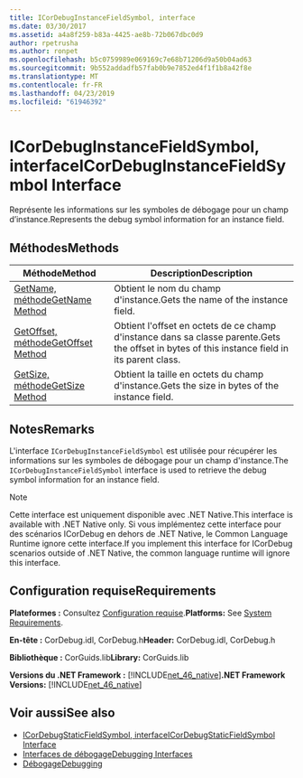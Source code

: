 ```yaml
---
title: ICorDebugInstanceFieldSymbol, interface
ms.date: 03/30/2017
ms.assetid: a4a8f259-b83a-4425-ae8b-72b067dbc0d9
author: rpetrusha
ms.author: ronpet
ms.openlocfilehash: b5c0759989e069169c7e68b71206d9a50b04ad63
ms.sourcegitcommit: 9b552addadfb57fab0b9e7852ed4f1f1b8a42f8e
ms.translationtype: MT
ms.contentlocale: fr-FR
ms.lasthandoff: 04/23/2019
ms.locfileid: "61946392"
---
```

# <a name="icordebuginstancefieldsymbol-interface"></a><span data-ttu-id="c8c7c-102">ICorDebugInstanceFieldSymbol, interface</span><span class="sxs-lookup"><span data-stu-id="c8c7c-102">ICorDebugInstanceFieldSymbol Interface</span></span>
<span data-ttu-id="c8c7c-103">Représente les informations sur les symboles de débogage pour un champ d’instance.</span><span class="sxs-lookup"><span data-stu-id="c8c7c-103">Represents the debug symbol information for an instance field.</span></span>  
  
## <a name="methods"></a><span data-ttu-id="c8c7c-104">Méthodes</span><span class="sxs-lookup"><span data-stu-id="c8c7c-104">Methods</span></span>  
  
|<span data-ttu-id="c8c7c-105">Méthode</span><span class="sxs-lookup"><span data-stu-id="c8c7c-105">Method</span></span>|<span data-ttu-id="c8c7c-106">Description</span><span class="sxs-lookup"><span data-stu-id="c8c7c-106">Description</span></span>|  
|------------|-----------------|  
|[<span data-ttu-id="c8c7c-107">GetName, méthode</span><span class="sxs-lookup"><span data-stu-id="c8c7c-107">GetName Method</span></span>](../../../../docs/framework/unmanaged-api/debugging/icordebuginstancefieldsymbol-getname-method.md)|<span data-ttu-id="c8c7c-108">Obtient le nom du champ d'instance.</span><span class="sxs-lookup"><span data-stu-id="c8c7c-108">Gets the name of the instance field.</span></span>|  
|[<span data-ttu-id="c8c7c-109">GetOffset, méthode</span><span class="sxs-lookup"><span data-stu-id="c8c7c-109">GetOffset Method</span></span>](../../../../docs/framework/unmanaged-api/debugging/icordebuginstancefieldsymbol-getoffset-method.md)|<span data-ttu-id="c8c7c-110">Obtient l'offset en octets de ce champ d'instance dans sa classe parente.</span><span class="sxs-lookup"><span data-stu-id="c8c7c-110">Gets the offset in bytes of this instance field in its parent class.</span></span>|  
|[<span data-ttu-id="c8c7c-111">GetSize, méthode</span><span class="sxs-lookup"><span data-stu-id="c8c7c-111">GetSize Method</span></span>](../../../../docs/framework/unmanaged-api/debugging/icordebuginstancefieldsymbol-getsize-method.md)|<span data-ttu-id="c8c7c-112">Obtient la taille en octets du champ d'instance.</span><span class="sxs-lookup"><span data-stu-id="c8c7c-112">Gets the size in bytes of the instance field.</span></span>|  
  
## <a name="remarks"></a><span data-ttu-id="c8c7c-113">Notes</span><span class="sxs-lookup"><span data-stu-id="c8c7c-113">Remarks</span></span>  
 <span data-ttu-id="c8c7c-114">L'interface `ICorDebugInstanceFieldSymbol` est utilisée pour récupérer les informations sur les symboles de débogage pour un champ d'instance.</span><span class="sxs-lookup"><span data-stu-id="c8c7c-114">The `ICorDebugInstanceFieldSymbol` interface is used to retrieve the debug symbol information for an instance field.</span></span>  
  
> [!NOTE]
>  <span data-ttu-id="c8c7c-115">Cette interface est uniquement disponible avec .NET Native.</span><span class="sxs-lookup"><span data-stu-id="c8c7c-115">This interface is available with .NET Native only.</span></span> <span data-ttu-id="c8c7c-116">Si vous implémentez cette interface pour des scénarios ICorDebug en dehors de .NET Native, le Common Language Runtime ignore cette interface.</span><span class="sxs-lookup"><span data-stu-id="c8c7c-116">If you implement this interface for ICorDebug scenarios outside of .NET Native, the common language runtime will ignore this interface.</span></span>  
  
## <a name="requirements"></a><span data-ttu-id="c8c7c-117">Configuration requise</span><span class="sxs-lookup"><span data-stu-id="c8c7c-117">Requirements</span></span>  
 <span data-ttu-id="c8c7c-118">**Plateformes :** Consultez [Configuration requise](../../../../docs/framework/get-started/system-requirements.md).</span><span class="sxs-lookup"><span data-stu-id="c8c7c-118">**Platforms:** See [System Requirements](../../../../docs/framework/get-started/system-requirements.md).</span></span>  
  
 <span data-ttu-id="c8c7c-119">**En-tête :** CorDebug.idl, CorDebug.h</span><span class="sxs-lookup"><span data-stu-id="c8c7c-119">**Header:** CorDebug.idl, CorDebug.h</span></span>  
  
 <span data-ttu-id="c8c7c-120">**Bibliothèque :** CorGuids.lib</span><span class="sxs-lookup"><span data-stu-id="c8c7c-120">**Library:** CorGuids.lib</span></span>  
  
 <span data-ttu-id="c8c7c-121">**Versions du .NET Framework :** [!INCLUDE[net_46_native](../../../../includes/net-46-native-md.md)]</span><span class="sxs-lookup"><span data-stu-id="c8c7c-121">**.NET Framework Versions:** [!INCLUDE[net_46_native](../../../../includes/net-46-native-md.md)]</span></span>  
  
## <a name="see-also"></a><span data-ttu-id="c8c7c-122">Voir aussi</span><span class="sxs-lookup"><span data-stu-id="c8c7c-122">See also</span></span>

- [<span data-ttu-id="c8c7c-123">ICorDebugStaticFieldSymbol, interface</span><span class="sxs-lookup"><span data-stu-id="c8c7c-123">ICorDebugStaticFieldSymbol Interface</span></span>](../../../../docs/framework/unmanaged-api/debugging/icordebugstaticfieldsymbol-interface.md)
- [<span data-ttu-id="c8c7c-124">Interfaces de débogage</span><span class="sxs-lookup"><span data-stu-id="c8c7c-124">Debugging Interfaces</span></span>](../../../../docs/framework/unmanaged-api/debugging/debugging-interfaces.md)
- [<span data-ttu-id="c8c7c-125">Débogage</span><span class="sxs-lookup"><span data-stu-id="c8c7c-125">Debugging</span></span>](../../../../docs/framework/unmanaged-api/debugging/index.md)
